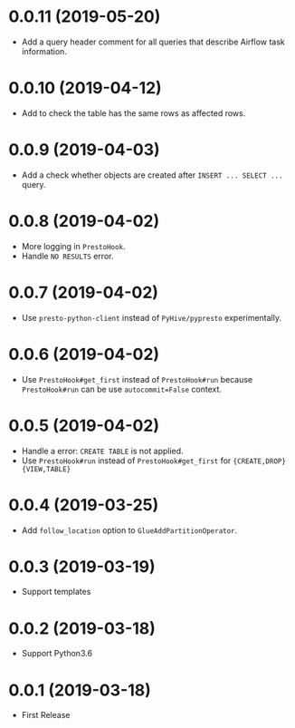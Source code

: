 0.0.11 (2019-05-20)
===================

* Add a query header comment for all queries that describe Airflow task information.

0.0.10 (2019-04-12)
===================

*  Add to check the table has the same rows as affected rows.

0.0.9 (2019-04-03)
==================

* Add a check whether objects are created after `INSERT ... SELECT ...` query.

0.0.8 (2019-04-02)
==================

* More logging in `PrestoHook`.
* Handle `NO RESULTS` error.

0.0.7 (2019-04-02)
==================

* Use `presto-python-client` instead of `PyHive/pypresto` experimentally.

0.0.6 (2019-04-02)
==================

* Use `PrestoHook#get_first` instead of `PrestoHook#run` because `PrestoHook#run` can be use `autocommit=False` context.

0.0.5 (2019-04-02)
==================

* Handle a error: `CREATE TABLE` is not applied.
* Use `PrestoHook#run` instead of `PrestoHook#get_first` for `{CREATE,DROP} {VIEW,TABLE}`

0.0.4 (2019-03-25)
==================

* Add `follow_location` option to `GlueAddPartitionOperator`.

0.0.3 (2019-03-19)
==================

* Support templates

0.0.2 (2019-03-18)
==================

* Support Python3.6

0.0.1 (2019-03-18)
==================

* First Release
